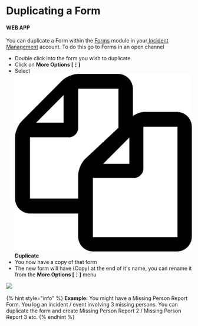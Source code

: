 # Duplicating a Form

#### WEB APP

You can duplicate a Form within the [Forms](./) module in your[ Incident Management](../getting-started.md) account. To do this go to Forms in an open channel

* Double click into the form you wish to duplicate
* Click on **More Options \[⋮\]**
* Select ![Image Placeholder](../../.gitbook/assets/duplicate.png) **Duplicate**
* You now have a copy of that form
* The new form will have \(Copy\) at the end of it's name, you can rename it from the **More Options \[⋮\]** menu

![](../../.gitbook/assets/duplicating-a-form.gif)

{% hint style="info" %}
**Example:** You might have a Missing Person Report Form. You log an incident / event involving 3 missing persons. You can duplicate the form and create Missing Person Report 2 / Missing Person Report 3 etc.
{% endhint %}

